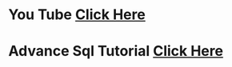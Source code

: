 # You Tube [Click Here](https://www.youtube.com/)
# Advance Sql Tutorial [Click Here](https://www.youtube.com/watch?v=D_0Veya2XAY&list=PLNcg_FV9n7qZY_2eAtUzEUulNjTJREhQe)
